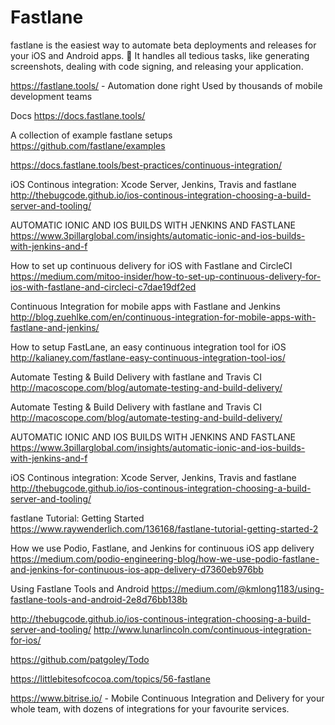 # Fastlane
fastlane is the easiest way to automate beta deployments and releases for your iOS and Android apps. 🚀 It handles all tedious tasks, like generating screenshots, dealing with code signing, and releasing your application.
 
https://fastlane.tools/ - Automation done right Used by thousands of mobile development teams
 
Docs
https://docs.fastlane.tools/
 
A collection of example fastlane setups
https://github.com/fastlane/examples
 
https://docs.fastlane.tools/best-practices/continuous-integration/
 
iOS Continous integration: Xcode Server, Jenkins, Travis and fastlane
http://thebugcode.github.io/ios-continous-integration-choosing-a-build-server-and-tooling/
 
AUTOMATIC IONIC AND IOS BUILDS WITH JENKINS AND FASTLANE
https://www.3pillarglobal.com/insights/automatic-ionic-and-ios-builds-with-jenkins-and-f
 
How to set up continuous delivery for iOS with Fastlane and CircleCI
https://medium.com/mitoo-insider/how-to-set-up-continuous-delivery-for-ios-with-fastlane-and-circleci-c7dae19df2ed
 
Continuous Integration for mobile apps with Fastlane and Jenkins
http://blog.zuehlke.com/en/continuous-integration-for-mobile-apps-with-fastlane-and-jenkins/
 
How to setup FastLane, an easy continuous integration tool for iOS
http://kalianey.com/fastlane-easy-continuous-integration-tool-ios/
 
Automate Testing & Build Delivery with fastlane and Travis CI
http://macoscope.com/blog/automate-testing-and-build-delivery/
 
 
 Automate Testing & Build Delivery with fastlane and Travis CI
http://macoscope.com/blog/automate-testing-and-build-delivery/

AUTOMATIC IONIC AND IOS BUILDS WITH JENKINS AND FASTLANE
https://www.3pillarglobal.com/insights/automatic-ionic-and-ios-builds-with-jenkins-and-f


iOS Continous integration: Xcode Server, Jenkins, Travis and fastlane
http://thebugcode.github.io/ios-continous-integration-choosing-a-build-server-and-tooling/

fastlane Tutorial: Getting Started
https://www.raywenderlich.com/136168/fastlane-tutorial-getting-started-2

How we use Podio, Fastlane, and Jenkins for continuous iOS app delivery
https://medium.com/podio-engineering-blog/how-we-use-podio-fastlane-and-jenkins-for-continuous-ios-app-delivery-d7360eb976bb


Using Fastlane Tools and Android
https://medium.com/@kmlong1183/using-fastlane-tools-and-android-2e8d76bb138b

http://thebugcode.github.io/ios-continous-integration-choosing-a-build-server-and-tooling/
http://www.lunarlincoln.com/continuous-integration-for-ios/


https://github.com/patgoley/Todo


https://littlebitesofcocoa.com/topics/56-fastlane

 
https://www.bitrise.io/ - Mobile Continuous Integration and Delivery for your whole team, with dozens of integrations for your favourite services.
 

